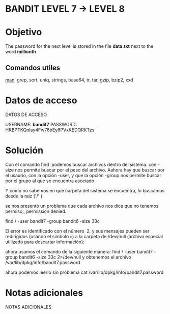 # BANDIT LEVEL 7 -> LEVEL 8

# Objetivo


The password for the next level is stored in the file **data.txt** next to the word **millionth**

## Comandos utiles

[man](https://man7.org/linux/man-pages/man1/man.1.html), grep, sort, uniq, strings, base64, tr, tar, gzip, bzip2, xxd



# Datos de acceso

DATOS DE ACCESO

USERNAME: **bandit7**
PASSWORD:  HKBPTKQnIay4Fw76bEy8PVxKEDQRKTzs

# Solución

Con el comando find  podemos buscar archivos dentro del sistema. con -size nos  permite buscar por el peso del archivo. Aahora hay que buscar por el usaurio, con la opción -user, y que la opción -group nos permite buscar por el grupo al que se encuentra asociado

Y como no sabemos en qué carpeta del sistema se encuentra, lo buscamos desde la raíz  ('/'')

se nos presentó un problema que cada archivo nos dice que no tenemos permiso,, permission denied.

 find / -user bandit7 -group bandit6 -size 33c
 
El error es identificado con el número  2, y sus mensajes pueden ser redirigidos (usando el símbolo `>`) a la carpeta de /dev/null (archivo especial utilizado para descartar información):

ahora usamos el comando de la siguiente manera:
find / -user bandit7 -group bandit6 -size 33c 2>/dev/null
 y obtenemos el archivo 
 /var/lib/dpkg/info/bandit7.password

ahora podemos leerlo sin problema 
cat  /var/lib/dpkg/info/bandit7.password


# Notas adicionales

NOTAS ADICIONALES

